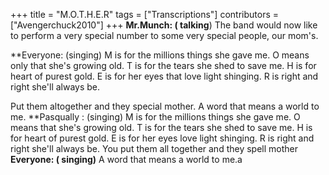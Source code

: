 +++
title = "M.O.T.H.E.R"
tags = ["Transcriptions"]
contributors = ["Avengerchuck2010"]
+++
**Mr.Munch: ( talking**)
The band would now like to perform a very special number to some very special people, our mom's.

**Everyone: (singing) 
M is for the millions things she gave me.
O means only that she's growing old.
T is for the tears she shed to save me.
H is for heart of purest gold.
E is for her eyes that love light shinging.
R is right and right she'll always be.


Put them altogether and they special mother.
A word that means a world to me.
**Pasqually : (singing)
M is for the millions things she gave me.
O means that she's growing old.
T is for the tears she shed to save me.
H is for heart of purest gold.
E is for her eyes love light shinging.
R is right and right she'll always be.
You put them all together and they spell mother 
**Everyone: ( singing)**
A word that means a world to me.a
